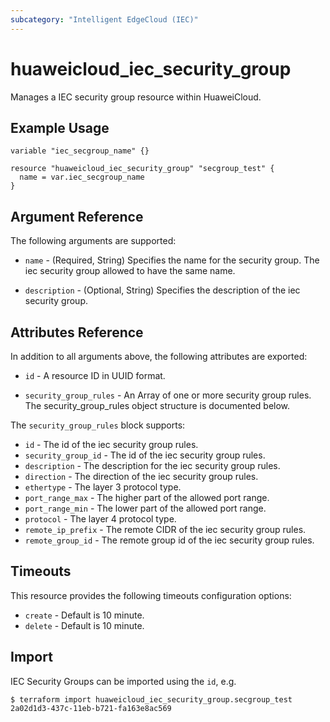 ```yaml
---
subcategory: "Intelligent EdgeCloud (IEC)"
---
```


# huaweicloud\_iec\_security\_group

Manages a IEC security group resource within HuaweiCloud.

## Example Usage

```hcl
variable "iec_secgroup_name" {}

resource "huaweicloud_iec_security_group" "secgroup_test" {
  name = var.iec_secgroup_name
}
```

## Argument Reference

The following arguments are supported:

* `name` - (Required, String) Specifies the name for the security group.
    The iec security group allowed to have the same name.

* `description` - (Optional, String) Specifies the description of the iec
    security group.

## Attributes Reference

In addition to all arguments above, the following attributes are exported:

* `id` - A resource ID in UUID format.

* `security_group_rules` - An Array of one or more security group rules. 
    The security_group_rules object structure is documented below.

The `security_group_rules` block supports:

* `id` - The id of the iec security group rules.
* `security_group_id` - The id of the iec security group rules.
* `description` - The description for the iec security group rules.
* `direction` - The direction of the iec security group rules.
* `ethertype` - The layer 3 protocol type.
* `port_range_max` - The higher part of the allowed port range.
* `port_range_min` - The lower part of the allowed port range.
* `protocol` - The layer 4 protocol type.
* `remote_ip_prefix` - The remote CIDR of the iec security group rules.
* `remote_group_id` - The remote group id of the iec security group rules.

## Timeouts

This resource provides the following timeouts configuration options:
- `create` - Default is 10 minute.
- `delete` - Default is 10 minute.

## Import

IEC Security Groups can be imported using the `id`, e.g.

```
$ terraform import huaweicloud_iec_security_group.secgroup_test 2a02d1d3-437c-11eb-b721-fa163e8ac569
```
